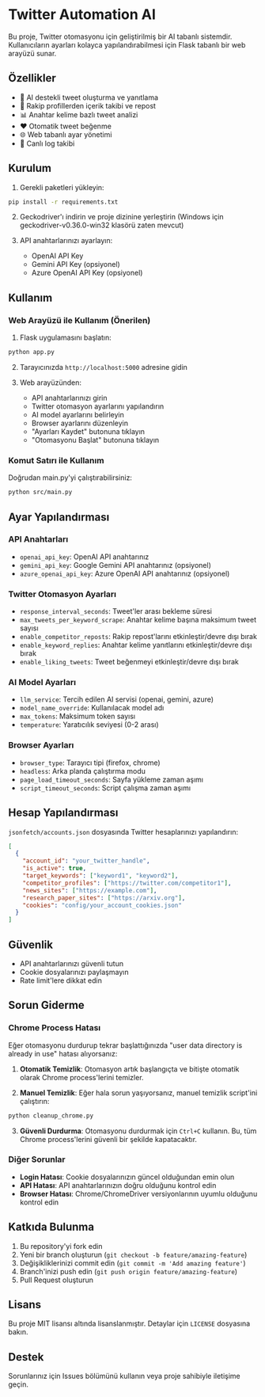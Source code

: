 # Twitter Automation AI

Bu proje, Twitter otomasyonu için geliştirilmiş bir AI tabanlı sistemdir. Kullanıcıların ayarları kolayca yapılandırabilmesi için Flask tabanlı bir web arayüzü sunar.

## Özellikler

- 🤖 AI destekli tweet oluşturma ve yanıtlama
- 🔄 Rakip profillerden içerik takibi ve repost
- 📊 Anahtar kelime bazlı tweet analizi
- ❤️ Otomatik tweet beğenme
- 🌐 Web tabanlı ayar yönetimi
- 📝 Canlı log takibi

## Kurulum

1. Gerekli paketleri yükleyin:
```bash
pip install -r requirements.txt
```

2. Geckodriver'ı indirin ve proje dizinine yerleştirin (Windows için geckodriver-v0.36.0-win32 klasörü zaten mevcut)

3. API anahtarlarınızı ayarlayın:
   - OpenAI API Key
   - Gemini API Key (opsiyonel)
   - Azure OpenAI API Key (opsiyonel)

## Kullanım

### Web Arayüzü ile Kullanım (Önerilen)

1. Flask uygulamasını başlatın:
```bash
python app.py
```

2. Tarayıcınızda `http://localhost:5000` adresine gidin

3. Web arayüzünden:
   - API anahtarlarınızı girin
   - Twitter otomasyon ayarlarını yapılandırın
   - AI model ayarlarını belirleyin
   - Browser ayarlarını düzenleyin
   - "Ayarları Kaydet" butonuna tıklayın
   - "Otomasyonu Başlat" butonuna tıklayın

### Komut Satırı ile Kullanım

Doğrudan main.py'yi çalıştırabilirsiniz:
```bash
python src/main.py
```

## Ayar Yapılandırması

### API Anahtarları
- `openai_api_key`: OpenAI API anahtarınız
- `gemini_api_key`: Google Gemini API anahtarınız (opsiyonel)
- `azure_openai_api_key`: Azure OpenAI API anahtarınız (opsiyonel)

### Twitter Otomasyon Ayarları
- `response_interval_seconds`: Tweet'ler arası bekleme süresi
- `max_tweets_per_keyword_scrape`: Anahtar kelime başına maksimum tweet sayısı
- `enable_competitor_reposts`: Rakip repost'larını etkinleştir/devre dışı bırak
- `enable_keyword_replies`: Anahtar kelime yanıtlarını etkinleştir/devre dışı bırak
- `enable_liking_tweets`: Tweet beğenmeyi etkinleştir/devre dışı bırak

### AI Model Ayarları
- `llm_service`: Tercih edilen AI servisi (openai, gemini, azure)
- `model_name_override`: Kullanılacak model adı
- `max_tokens`: Maksimum token sayısı
- `temperature`: Yaratıcılık seviyesi (0-2 arası)

### Browser Ayarları
- `browser_type`: Tarayıcı tipi (firefox, chrome)
- `headless`: Arka planda çalıştırma modu
- `page_load_timeout_seconds`: Sayfa yükleme zaman aşımı
- `script_timeout_seconds`: Script çalışma zaman aşımı

## Hesap Yapılandırması

`jsonfetch/accounts.json` dosyasında Twitter hesaplarınızı yapılandırın:

```json
[
  {
    "account_id": "your_twitter_handle",
    "is_active": true,
    "target_keywords": ["keyword1", "keyword2"],
    "competitor_profiles": ["https://twitter.com/competitor1"],
    "news_sites": ["https://example.com"],
    "research_paper_sites": ["https://arxiv.org"],
    "cookies": "config/your_account_cookies.json"
  }
]
```

## Güvenlik

- API anahtarlarınızı güvenli tutun
- Cookie dosyalarınızı paylaşmayın
- Rate limit'lere dikkat edin

## Sorun Giderme

### Chrome Process Hatası

Eğer otomasyonu durdurup tekrar başlattığınızda "user data directory is already in use" hatası alıyorsanız:

1. **Otomatik Temizlik**: Otomasyon artık başlangıçta ve bitişte otomatik olarak Chrome process'lerini temizler.

2. **Manuel Temizlik**: Eğer hala sorun yaşıyorsanız, manuel temizlik script'ini çalıştırın:
```bash
python cleanup_chrome.py
```

3. **Güvenli Durdurma**: Otomasyonu durdurmak için `Ctrl+C` kullanın. Bu, tüm Chrome process'lerini güvenli bir şekilde kapatacaktır.

### Diğer Sorunlar

- **Login Hatası**: Cookie dosyalarınızın güncel olduğundan emin olun
- **API Hatası**: API anahtarlarınızın doğru olduğunu kontrol edin
- **Browser Hatası**: Chrome/ChromeDriver versiyonlarının uyumlu olduğunu kontrol edin

## Katkıda Bulunma

1. Bu repository'yi fork edin
2. Yeni bir branch oluşturun (`git checkout -b feature/amazing-feature`)
3. Değişikliklerinizi commit edin (`git commit -m 'Add amazing feature'`)
4. Branch'inizi push edin (`git push origin feature/amazing-feature`)
5. Pull Request oluşturun

## Lisans

Bu proje MIT lisansı altında lisanslanmıştır. Detaylar için `LICENSE` dosyasına bakın.

## Destek

Sorunlarınız için Issues bölümünü kullanın veya proje sahibiyle iletişime geçin.